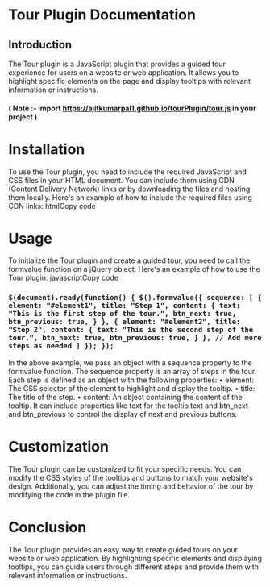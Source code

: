 # Tour Plugin Documentation
## Introduction
The Tour plugin is a JavaScript plugin that provides a guided tour experience for users on a website or web application. It allows you to highlight specific elements on the page and display tooltips with relevant information or instructions.

#### (  Note :- import https://ajitkumarpal1.github.io/tourPlugin/tour.js in your project )

# Installation
To use the Tour plugin, you need to include the required JavaScript and CSS files in your HTML document. You can include them using CDN (Content Delivery Network) links or by downloading the files and hosting them locally.
Here's an example of how to include the required files using CDN links:
htmlCopy code
<!DOCTYPE html> <html> <head> <meta charset="UTF-8"> <title>Tour Plugin Example</title> <link rel="stylesheet" href="https://cdn.jsdelivr.net/npm/bootstrap@5.0.2/dist/css/bootstrap.min.css"> <script src="https://code.jquery.com/jquery-3.6.4.js"></script> <script src="https://cdn.jsdelivr.net/npm/@popperjs/core@2.9.2/dist/umd/popper.min.js"></script> <script src="https://cdn.jsdelivr.net/npm/bootstrap@5.0.2/dist/js/bootstrap.min.js"></script> <script src="tour.js"></script> </head> <body> <!-- Your HTML content here --> </body> </html> 

# Usage
To initialize the Tour plugin and create a guided tour, you need to call the formvalue function on a jQuery object.
Here's an example of how to use the Tour plugin:
javascriptCopy code
### `$(document).ready(function() { $().formvalue({ sequence: [ { element: "#element1", title: "Step 1", content: { text: "This is the first step of the tour.", btn_next: true, btn_previous: true, } }, { element: "#element2", title: "Step 2", content: { text: "This is the second step of the tour.", btn_next: true, btn_previous: true, } }, // Add more steps as needed ] }); });`
In the above example, we pass an object with a sequence property to the formvalue function. The sequence property is an array of steps in the tour. Each step is defined as an object with the following properties:
•	element: The CSS selector of the element to highlight and display the tooltip.
•	title: The title of the step.
•	content: An object containing the content of the tooltip. It can include properties like text for the tooltip text and btn_next and btn_previous to control the display of next and previous buttons.

# Customization
The Tour plugin can be customized to fit your specific needs. You can modify the CSS styles of the tooltips and buttons to match your website's design. Additionally, you can adjust the timing and behavior of the tour by modifying the code in the plugin file.

# Conclusion
The Tour plugin provides an easy way to create guided tours on your website or web application. By highlighting specific elements and displaying tooltips, you can guide users through different steps and provide them with relevant information or instructions.

